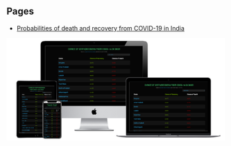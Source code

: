 ## Pages
- [Probabilities of death and recovery from COVID-19 in India](https://wiz-amit.github.io/covid-19-india/)

![screenshot](./assets/covid19-india-og.png "screenshot")
